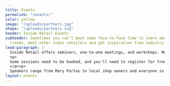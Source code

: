 ```yaml
---
title: Events
permalink: "/events/"
color: yellow
image: "/uploads/partners.jpg"
shape: "/uploads/partners.svg"
header: Inside Retail Events
subheader: Sometimes you can’t beat some face-to-face time to learn about the latest
  trends, meet other indie retailers and get inspiration from industry experts.
lead-paragraph: |-
  Inside Retail offers seminars, one-to-one meetings, and workshops. Most of it is free and all you need to do is choose the event from the list below that matches your shop best, and then check out the 'What's On' pages to plan your trip.
  <p>
  Some sessions need to be booked, and you'll need to register for free to attend the show.
  </p><p>
  Speakers range from Mary Portas to local shop owners and everyone in between. Tens of thousands of retailers have already benefited from coming to one of our live seminars, so you'll be in great company.
layout: events
---
```


